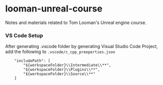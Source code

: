 # looman-unreal-course
Notes and materials related to Tom Looman's Unreal engine course.

### VS Code Setup

After generating .vscode folder by generating Visual Studio Code Project, add the following to `.vscode/c_cpp_preoperties.json`

```
    "includePath": [ 
        "${workspaceFolder}\\Intermediate\\**", 
        "${workspaceFolder}\\Plugins\\**", 
        "${workspaceFolder}\\Source\\**" 
    ]
```
